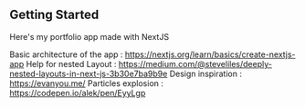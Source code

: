 ## Getting Started

Here's my portfolio app made with NextJS

Basic architecture of the app : https://nextjs.org/learn/basics/create-nextjs-app
Help for nested Layout : https://medium.com/@steveliles/deeply-nested-layouts-in-next-js-3b30e7ba9b9e
Design inspiration : https://evanyou.me/
Particles explosion : https://codepen.io/alek/pen/EyyLgp